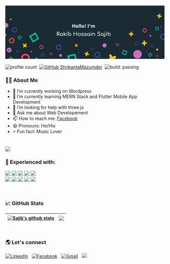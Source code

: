 ![I am Rakib Hossain Sajib](https://raw.githubusercontent.com/RakibNSajib/rakibnsajib/main/I%20am%20Rakib%20Hossain%20Sajib.png)

![profile count](https://komarev.com/ghpvc/?username=rakibnsajib&color=red)&nbsp;
[![GitHub ShrikantaMazumder](https://img.shields.io/github/followers/rakibnsajib?label=follow&style=social)](https://github.com/rakibnsajib)&nbsp;
![build: passing](https://img.shields.io/badge/build-passing-success)
<br>
### 👨‍🚀 About Me

- 🔭 I’m currently working on Wordpress
- 🌱 I’m currently learning MERN Stack and Flutter Mobile App Development
- 🤔 I’m looking for help with three.js
- 💬 Ask me about Web Developement
- 📫 How to reach me: [Facebook](https://www.facebook.com/rakibnsajib.brur/)
- 😄 Pronouns: He/His
- ⚡ Fun fact: Music Lover
<br>

<a href="https://github.com/rakibnsajib">
  <img align="center" src="https://github-readme-streak-stats.herokuapp.com/?user=rakibnsajib" />
</a>


### 💪 Experienced with:
<div>
    <p align="left">
      <img src=https://img.shields.io/badge/C%2B%2B-00599C?style=for-the-badge&logo=c%2B%2B&logoColor=white /> <img src=https://img.shields.io/badge/Python-14354C?style=for-the-badge&logo=python&logoColor=white /> <img src=https://img.shields.io/badge/JavaScript-F7DF1E?style=for-the-badge&logo=javascript&logoColor=black /> <img src=https://img.shields.io/badge/HTML5-E34F26?style=for-the-badge&logo=html5&logoColor=white />  <img src=https://img.shields.io/badge/CSS3-1572B6?style=for-the-badge&logo=css3&logoColor=white /> <br> <img src=https://img.shields.io/badge/Git-F05032?style=for-the-badge&logo=git&logoColor=white /> <img src=https://img.shields.io/badge/Netlify-00C7B7?style=for-the-badge&logo=netlify&logoColor=white /> <img src=https://img.shields.io/badge/Heroku-430098?style=for-the-badge&logo=heroku&logoColor=white />  <img src=https://img.shields.io/badge/Figma-F24E1E?style=for-the-badge&logo=figma&logoColor=white />
 <img src=https://img.shields.io/badge/Dart-F24E1E?style=for-the-badge&logo=dart&logoColor=blue />
</p>
 
  </div>
<br>

### 📈 GitHub Stats


| <a href="https://github.com/rakibnsajib/github-readme-stats"><img align="center" src="https://github-readme-stats.vercel.app/api?username=rakibnsajib&show_icons=true&include_all_commits=true&theme=vue&hide_border=true" alt="Sajib's github stats" /></a> | <a href="https://github.com/rakibnsajib/github-readme-stats"><img align="center" src="https://github-readme-stats.vercel.app/api/top-langs/?username=rakibnsajib&layout=compact&theme=vue&hide_border=true" /></a> |
| ------------- | ------------- |


<br>

### 🌎 Let's connect

<a  href="https://www.linkedin.com/in/rakibnsajib/"><img  alt="LinkedIn"  src="https://img.shields.io/badge/LinkedIn-0077B5?style=for-the-badge&logo=linkedin&logoColor=white"/></a> &nbsp;
<a  href="https://facebook.com/rakibnsajib.brur"><img  alt="Facebook"  src="https://img.shields.io/badge/Facebook-1877F2?style=for-the-badge&logo=facebook&logoColor=white"/></a> &nbsp;
<a  href="mailto:rakibnsajib@gmail.com"><img  alt="Gmail"  src="https://img.shields.io/badge/Gmail-D14836?style=for-the-badge&logo=gmail&logoColor=white"/></a> &nbsp;
<a  href="https://telegram.com/rakibnsajib"><img  src="https://img.shields.io/badge/Telegram-2CA5E0?style=for-the-badge&logo=telegram&logoColor=white"/></a> &nbsp;




